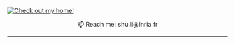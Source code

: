 [![Check out my home!](https://user-images.githubusercontent.com/35205346/92989224-822d7180-f487-11ea-8d1b-47d449772522.png)](https://shuligraph.github.io/)
<p align="center">
  📫 Reach me: shu.li@inria.fr
</p>

---

